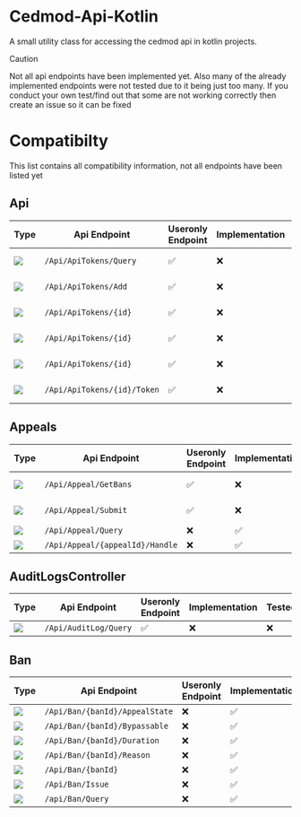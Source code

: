 # Cedmod-Api-Kotlin
A small utility class for accessing the cedmod api in kotlin projects. 

> [!CAUTION]
> Not all api endpoints have been implemented yet. Also many of the already implemented endpoints were not tested due to it being just too many. If you conduct your own test/find out that some are not working correctly then create an issue so it can be fixed

# Compatibilty
This list contains all compatibility information, not all endpoints have been listed yet

## Api
| Type| Api Endpoint | Useronly Endpoint | Implementation | Tested | Implemented on Version |
| --- | --- | --- | --- | --- | --- |
| <img src="https://github.com/user-attachments/assets/a6e32603-d14e-4349-8858-ec892db67c39"/> | `/Api/ApiTokens/Query` | :white_check_mark: | :x: | :x: | Not Implemented |
| <img src="https://github.com/user-attachments/assets/a8e2183e-d2be-4188-9837-190b8d1dd020"/> | `/Api/ApiTokens/Add` | :white_check_mark: | :x: | :x: | Not Implemented  |
| <img src="https://github.com/user-attachments/assets/639a0a7d-cdb3-43ae-9957-cb92ad322fbc"/> | `/Api/ApiTokens/{id}` | :white_check_mark: | :x: | :x: | Not Implemented |
| <img src="https://github.com/user-attachments/assets/797e682e-896c-45a6-8710-67baf0caf424"/> | `​/Api​/ApiTokens​/{id}` | :white_check_mark: | :x: | :x: | Not Implemented |
| <img src="https://github.com/user-attachments/assets/a6e32603-d14e-4349-8858-ec892db67c39"/> | `​/Api​/ApiTokens​/{id}` | :white_check_mark: | :x: | :x: | Not Implemented |
| <img src="https://github.com/user-attachments/assets/a6e32603-d14e-4349-8858-ec892db67c39"/> | `/Api/ApiTokens/{id}/Token` | :white_check_mark: | :x: | :x: | Not Implemented |

## Appeals
| Type| Api Endpoint | Useronly Endpoint | Implementation | Tested | Implemented on Version |
| --- | --- | --- | --- | --- | --- |
| <img src="https://github.com/user-attachments/assets/a6e32603-d14e-4349-8858-ec892db67c39"/> | `/Api/Appeal/GetBans` | :white_check_mark: | :x: | :x: | Not Implemented |
| <img src="https://github.com/user-attachments/assets/a8e2183e-d2be-4188-9837-190b8d1dd020"/> | `/Api/Appeal/Submit` | :white_check_mark: | :x: | :x: | Not Implemented |
| <img src="https://github.com/user-attachments/assets/a6e32603-d14e-4349-8858-ec892db67c39"/> | `/Api/Appeal/Query` | :x: | :white_check_mark: | :x: | 3.4.18 |
| <img src="https://github.com/user-attachments/assets/639a0a7d-cdb3-43ae-9957-cb92ad322fbc"/> | `/Api/Appeal/{appealId}/Handle` | :x: | :white_check_mark: | :white_check_mark: | 3.4.18 |

## AuditLogsController
| Type| Api Endpoint | Useronly Endpoint | Implementation | Tested | Implemented on Version |
| --- | --- | --- | --- | --- | --- |
| <img src="https://github.com/user-attachments/assets/a6e32603-d14e-4349-8858-ec892db67c39"/> | `/Api/AuditLog/Query` | :white_check_mark: | :x: | :x: | 3.4.18 |

## Ban
| Type| Api Endpoint | Useronly Endpoint | Implementation | Tested | Implemented on Version |
| --- | --- | --- | --- | --- | --- |
| <img src="https://github.com/user-attachments/assets/4067d98b-db32-4b04-b284-7999075bb687"/> | `/Api/Ban/{banId}/AppealState` | :x: | :white_check_mark: | :white_check_mark: | 3.4.18 |
| <img src="https://github.com/user-attachments/assets/4067d98b-db32-4b04-b284-7999075bb687"/> | `/Api/Ban/{banId}/Bypassable` | :x: | :white_check_mark: | :x: | 3.4.18 |
| <img src="https://github.com/user-attachments/assets/4067d98b-db32-4b04-b284-7999075bb687"/> | `/Api/Ban/{banId}/Duration` | :x: | :white_check_mark: | :x: | 3.4.18 |
| <img src="https://github.com/user-attachments/assets/4067d98b-db32-4b04-b284-7999075bb687"/> | `/Api/Ban/{banId}/Reason` | :x: | :white_check_mark: | :x: | 3.4.18 |
| <img src="https://github.com/user-attachments/assets/639a0a7d-cdb3-43ae-9957-cb92ad322fbc"/> | `/Api/Ban/{banId}` | :x: | :white_check_mark: | :x: | 3.4.18 |
| <img src="https://github.com/user-attachments/assets/a8e2183e-d2be-4188-9837-190b8d1dd020"/> | `/Api/Ban/Issue` | :x: | :white_check_mark: | :x: | 3.4.18 |
| <img src="https://github.com/user-attachments/assets/a6e32603-d14e-4349-8858-ec892db67c39"/> | `/api/Ban/Query` | :x: | :white_check_mark: | :x: | 3.4.18 |
